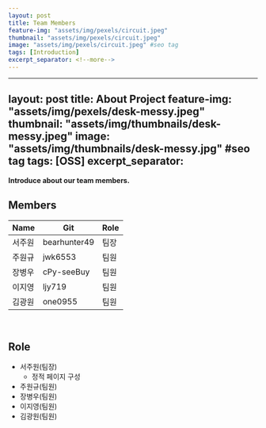 ```yaml
---
layout: post
title: Team Members
feature-img: "assets/img/pexels/circuit.jpeg"
thumbnail: "assets/img/pexels/circuit.jpeg"
image: "assets/img/pexels/circuit.jpeg" #seo tag
tags: [Introduction]
excerpt_separator: <!--more-->
---
```


---
layout: post
title: About Project
feature-img: "assets/img/pexels/desk-messy.jpeg"
thumbnail: "assets/img/thumbnails/desk-messy.jpeg"
image: "assets/img/thumbnails/desk-messy.jpg" #seo tag
tags: [OSS]
excerpt_separator: <!--more-->
---

**Introduce about our team members.**
<br>
<!--more-->
## Members

Name  | Git | Role
------------- | ------------- | -------------
서주원  | bearhunter49 | 팀장
주원규 | jwk6553 | 팀원
장병우 | cPy-seeBuy | 팀원
이지영 | ljy719 | 팀원
김광원 | one0955 | 팀원

<br>
    

## Role

- 서주원(팀장)
    - 정적 페이지 구성
- 주원규(팀원)
- 장병우(팀원) 
- 이지영(팀원) 
- 김광원(팀원)

